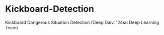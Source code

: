 # Kickboard-Detection
Kickboard Dangerous Situation Detection (Deep Daiv. '24su Deep Learning Team)
